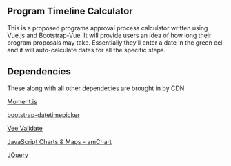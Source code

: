 ## Program Timeline Calculator 
This is a proposed programs approval process calculator written using Vue.js and Bootstrap-Vue. It will provide users an idea of how long their program proposals may take. Essentially they’ll enter a date in the green cell and it will auto-calculate dates for all the specific steps.



## Dependencies 

These  along with all other dependecies are brought in by CDN

[Moment.js](https://momentjs.com/)

[bootstrap-datetimepicker](https://eonasdan.github.io/bootstrap-datetimepicker/)

[Vee Validate](https://baianat.github.io/vee-validate/)

[JavaScript Charts &amp; Maps - amChart](https://www.amcharts.com/)

[JQuery](https://jquery.com/)